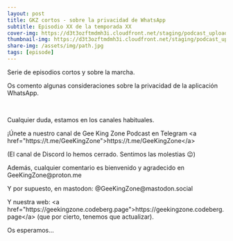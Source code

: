```yaml
---
layout: post
title: GKZ cortos - sobre la privacidad de WhatsApp
subtitle: Episodio XX de la temporada XX
cover-img: https://d3t3ozftmdmh3i.cloudfront.net/staging/podcast_uploaded_episode/14743809/14743809-1691158453562-02fcc8977323c.jpg
thumbnail-img: https://d3t3ozftmdmh3i.cloudfront.net/staging/podcast_uploaded_episode/14743809/14743809-1691158453562-02fcc8977323c.jpg
share-img: /assets/img/path.jpg
tags: [episode]
---
```


<p>Serie de episodios cortos y sobre la marcha.</p>
<p>Os comento algunas consideraciones sobre la privacidad de la aplicación WhatsApp.</p>
<p><br/></p>
<p>Cualquier duda, estamos en los canales habituales.</p>
<p>¡Únete a nuestro canal de Gee King Zone Podcast en Telegram &lt;a href="https://t.me/GeeKingZone"&gt;https://t.me/GeeKingZone&lt;/a&gt;</p>
<p>(El canal de Discord lo hemos cerrado. Sentimos las molestias 😉)</p>
<p>Además, cualquier comentario es bienvenido y agradecido en GeeKingZone@proton.me</p>
<p>Y por supuesto, en mastodon: @GeeKingZone@mastodon.social</p>
<p>Y nuestra web: &lt;a href="https://geekingzone.codeberg.page"&gt;https://geekingzone.codeberg.page&lt;/a&gt; (que por cierto, tenemos que actualizar).</p>
<p>Os esperamos...</p>
